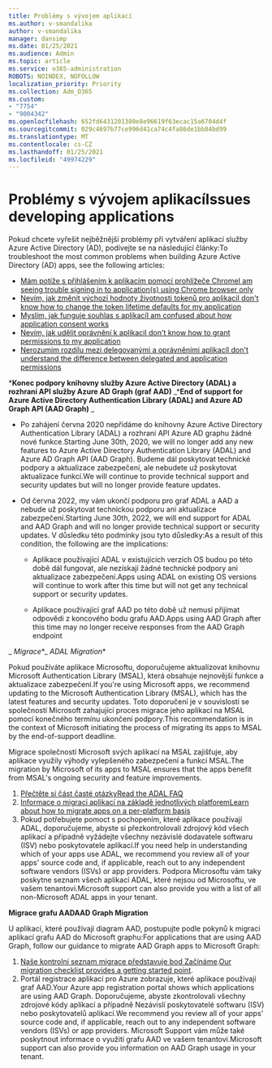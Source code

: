 ```yaml
---
title: Problémy s vývojem aplikací
ms.author: v-smandalika
author: v-smandalika
manager: dansimp
ms.date: 01/25/2021
ms.audience: Admin
ms.topic: article
ms.service: o365-administration
ROBOTS: NOINDEX, NOFOLLOW
localization_priority: Priority
ms.collection: Adm_O365
ms.custom:
- "7754"
- "9004342"
ms.openlocfilehash: 652fd6431201380e8e96619f63ecac15a6704d4f
ms.sourcegitcommit: 029c4697b77ce996d41ca74c4fa86de1bb84bd99
ms.translationtype: MT
ms.contentlocale: cs-CZ
ms.lasthandoff: 01/25/2021
ms.locfileid: "49974229"
---
```

# <a name="issues-developing-applications"></a><span data-ttu-id="a6292-102">Problémy s vývojem aplikací</span><span class="sxs-lookup"><span data-stu-id="a6292-102">Issues developing applications</span></span>

<span data-ttu-id="a6292-103">Pokud chcete vyřešit nejběžnější problémy při vytváření aplikací služby Azure Active Directory (AD), podívejte se na následující články:</span><span class="sxs-lookup"><span data-stu-id="a6292-103">To troubleshoot the most common problems when building Azure Active Directory (AD) apps, see the following articles:</span></span>

- [<span data-ttu-id="a6292-104">Mám potíže s přihlášením k aplikacím pomocí prohlížeče Chrome</span><span class="sxs-lookup"><span data-stu-id="a6292-104">I am seeing trouble signing in to application(s) using Chrome browser only</span></span>](https://docs.microsoft.com/office365/troubleshoot/miscellaneous/chrome-behavior-affects-applications) 
- [<span data-ttu-id="a6292-105">Nevím, jak změnit výchozí hodnoty životnosti tokenů pro aplikaci</span><span class="sxs-lookup"><span data-stu-id="a6292-105">I don't know how to change the token lifetime defaults for my application</span></span>](https://docs.microsoft.com/azure/active-directory/develop/registration-config-change-token-lifetime-how-to) 
- [<span data-ttu-id="a6292-106">Myslím, jak funguje souhlas s aplikací</span><span class="sxs-lookup"><span data-stu-id="a6292-106">I am confused about how application consent works</span></span>](https://docs.microsoft.com/azure/active-directory/application-dev-consent-framework) 
- [<span data-ttu-id="a6292-107">Nevím, jak udělit oprávnění k aplikaci</span><span class="sxs-lookup"><span data-stu-id="a6292-107">I don't know how to grant permissions to my application</span></span>](https://docs.microsoft.com/azure/active-directory/manage-apps/configure-user-consent) 
- [<span data-ttu-id="a6292-108">Nerozumím rozdílu mezi delegovanými a oprávněními aplikací</span><span class="sxs-lookup"><span data-stu-id="a6292-108">I don't understand the difference between delegated and application permissions</span></span>](https://docs.microsoft.com/azure/active-directory/develop/delegated-and-app-perms)

<span data-ttu-id="a6292-109">\***Konec podpory knihovny služby Azure Active Directory (ADAL) a rozhraní API služby Azure AD Graph (graf AAD)** _</span><span class="sxs-lookup"><span data-stu-id="a6292-109">\***End of support for Azure Active Directory Authentication Library (ADAL) and Azure AD Graph API (AAD Graph)** _</span></span>

- <span data-ttu-id="a6292-110">Po zahájení června 2020 nepřidáme do knihovny Azure Active Directory Authentication Library (ADAL) a rozhraní API Azure AD graphu žádné nové funkce.</span><span class="sxs-lookup"><span data-stu-id="a6292-110">Starting June 30th, 2020, we will no longer add any new features to Azure Active Directory Authentication Library (ADAL) and Azure AD Graph API (AAD Graph).</span></span> <span data-ttu-id="a6292-111">Budeme dál poskytovat technické podpory a aktualizace zabezpečení, ale nebudete už poskytovat aktualizace funkcí.</span><span class="sxs-lookup"><span data-stu-id="a6292-111">We will continue to provide technical support and security updates but will no longer provide feature updates.</span></span>

- <span data-ttu-id="a6292-112">Od června 2022, my vám ukončí podporu pro graf ADAL a AAD a nebude už poskytovat technickou podporu ani aktualizace zabezpečení.</span><span class="sxs-lookup"><span data-stu-id="a6292-112">Starting June 30th, 2022, we will end support for ADAL and AAD Graph and will no longer provide technical support or security updates.</span></span> <span data-ttu-id="a6292-113">V důsledku této podmínky jsou tyto důsledky:</span><span class="sxs-lookup"><span data-stu-id="a6292-113">As a result of this condition, the following are the implications:</span></span>

    - <span data-ttu-id="a6292-114">Aplikace používající ADAL v existujících verzích OS budou po této době dál fungovat, ale nezískají žádné technické podpory ani aktualizace zabezpečení.</span><span class="sxs-lookup"><span data-stu-id="a6292-114">Apps using ADAL on existing OS versions will continue to work after this time but will not get any technical support or security updates.</span></span>

    - <span data-ttu-id="a6292-115">Aplikace používající graf AAD po této době už nemusí přijímat odpovědi z koncového bodu grafu AAD.</span><span class="sxs-lookup"><span data-stu-id="a6292-115">Apps using AAD Graph after this time may no longer receive responses from the AAD Graph endpoint</span></span>

<span data-ttu-id="a6292-116">_ *Migrace*\*</span><span class="sxs-lookup"><span data-stu-id="a6292-116">_ *ADAL Migration*\*</span></span>

<span data-ttu-id="a6292-117">Pokud používáte aplikace Microsoftu, doporučujeme aktualizovat knihovnu Microsoft Authentication Library (MSAL), která obsahuje nejnovější funkce a aktualizace zabezpečení.</span><span class="sxs-lookup"><span data-stu-id="a6292-117">If you're using Microsoft apps, we recommend updating to the Microsoft Authentication Library (MSAL), which has the latest features and security updates.</span></span> <span data-ttu-id="a6292-118">Toto doporučení je v souvislosti se společností Microsoft zahajující proces migrace jeho aplikací na MSAL pomocí konečného termínu ukončení podpory.</span><span class="sxs-lookup"><span data-stu-id="a6292-118">This recommendation is in the context of Microsoft initiating the process of migrating its apps to MSAL by the end-of-support deadline.</span></span> 

<span data-ttu-id="a6292-119">Migrace společností Microsoft svých aplikací na MSAL zajišťuje, aby aplikace využily výhody vylepšeného zabezpečení a funkcí MSAL.</span><span class="sxs-lookup"><span data-stu-id="a6292-119">The migration by Microsoft of its apps to MSAL ensures that the apps benefit from MSAL's ongoing security and feature improvements.</span></span>

1. [<span data-ttu-id="a6292-120">Přečtěte si část časté otázky</span><span class="sxs-lookup"><span data-stu-id="a6292-120">Read the ADAL FAQ</span></span>](https://docs.microsoft.com/azure/active-directory/develop/msal-migration#frequently-asked-questions-faq) 
2. [<span data-ttu-id="a6292-121">Informace o migraci aplikací na základě jednotlivých platforem</span><span class="sxs-lookup"><span data-stu-id="a6292-121">Learn about how to migrate apps on a per-platform basis</span></span>](https://docs.microsoft.com/azure/active-directory/develop/msal-migration#frequently-asked-questions-faq) 
3. <span data-ttu-id="a6292-122">Pokud potřebujete pomoct s pochopením, které aplikace používají ADAL, doporučujeme, abyste si přezkontrolovali zdrojový kód všech aplikací a případně vyžádejte všechny nezávislé dodavatele softwaru (ISV) nebo poskytovatele aplikací.</span><span class="sxs-lookup"><span data-stu-id="a6292-122">If you need help in understanding which of your apps use ADAL, we recommend you review all of your apps' source code and, if applicable, reach out to any independent software vendors (ISVs) or app providers.</span></span> <span data-ttu-id="a6292-123">Podpora Microsoftu vám taky poskytne seznam všech aplikací ADAL, které nejsou od Microsoftu, ve vašem tenantovi.</span><span class="sxs-lookup"><span data-stu-id="a6292-123">Microsoft support can also provide you with a list of all non-Microsoft ADAL apps in your tenant.</span></span>

<span data-ttu-id="a6292-124">**Migrace grafu AAD**</span><span class="sxs-lookup"><span data-stu-id="a6292-124">**AAD Graph Migration**</span></span>

<span data-ttu-id="a6292-125">U aplikací, které používají diagram AAD, postupujte podle pokynů k migraci aplikací grafu AAD do Microsoft graphu:</span><span class="sxs-lookup"><span data-stu-id="a6292-125">For applications that are using AAD Graph, follow our guidance to migrate AAD Graph apps to Microsoft Graph:</span></span>

1. <span data-ttu-id="a6292-126">[Naše kontrolní seznam migrace představuje bod Začínáme](https://docs.microsoft.com/graph/migrate-azure-ad-graph-planning-checklist).</span><span class="sxs-lookup"><span data-stu-id="a6292-126">[Our migration checklist provides a getting started point](https://docs.microsoft.com/graph/migrate-azure-ad-graph-planning-checklist).</span></span> 
2. <span data-ttu-id="a6292-127">Portál registrace aplikací pro Azure zobrazuje, které aplikace používají graf AAD.</span><span class="sxs-lookup"><span data-stu-id="a6292-127">Your Azure app registration portal shows which applications are using AAD Graph.</span></span> <span data-ttu-id="a6292-128">Doporučujeme, abyste zkontrolovali všechny zdrojové kódy aplikací a případně Nezávislí poskytovatelé softwaru (ISV) nebo poskytovatelů aplikací.</span><span class="sxs-lookup"><span data-stu-id="a6292-128">We recommend you review all of your apps' source code and, if applicable, reach out to any independent software vendors (ISVs) or app providers.</span></span> <span data-ttu-id="a6292-129">Microsoft Support vám může také poskytnout informace o využití grafu AAD ve vašem tenantovi.</span><span class="sxs-lookup"><span data-stu-id="a6292-129">Microsoft support can also provide you information on AAD Graph usage in your tenant.</span></span>







